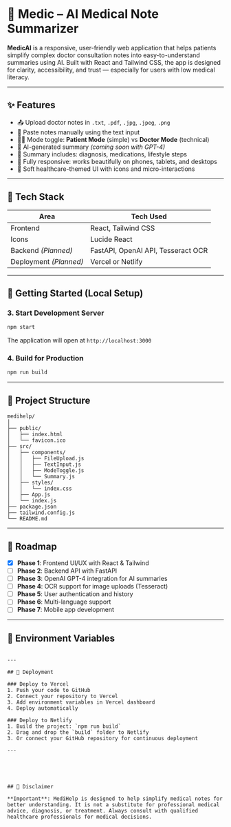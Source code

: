# 🏥 Medic – AI Medical Note Summarizer

**MedicAI** is a responsive, user-friendly web application that helps patients simplify complex doctor consultation notes into easy-to-understand summaries using AI. Built with React and Tailwind CSS, the app is designed for clarity, accessibility, and trust — especially for users with low medical literacy.

---


## ✨ Features

- 📤 Upload doctor notes in `.txt`, `.pdf`, `.jpg`, `.jpeg`, `.png`
- 📝 Paste notes manually using the text input
- 👨‍⚕️ Mode toggle: **Patient Mode** (simple) vs **Doctor Mode** (technical)
- 🤖 AI-generated summary *(coming soon with GPT-4)*
- 🧾 Summary includes: diagnosis, medications, lifestyle steps
- 📱 Fully responsive: works beautifully on phones, tablets, and desktops
- 🎨 Soft healthcare-themed UI with icons and micro-interactions

---

## 🧠 Tech Stack

| Area                   | Tech Used                      |
|------------------------|--------------------------------|
| Frontend               | React, Tailwind CSS            |
| Icons                  | Lucide React                   |
| Backend *(Planned)*    | FastAPI, OpenAI API, Tesseract OCR |
| Deployment *(Planned)* | Vercel or Netlify              |

---

## 🚀 Getting Started (Local Setup)



### 3. Start Development Server
```bash
npm start
```

The application will open at `http://localhost:3000`

### 4. Build for Production
```bash
npm run build
```

---

## 📁 Project Structure

```
medihelp/
│
├── public/
│   ├── index.html
│   └── favicon.ico
├── src/
│   ├── components/
│   │   ├── FileUpload.js
│   │   ├── TextInput.js
│   │   ├── ModeToggle.js
│   │   └── Summary.js
│   ├── styles/
│   │   └── index.css
│   ├── App.js
│   └── index.js
├── package.json
├── tailwind.config.js
└── README.md
```

---

## 🎯 Roadmap

- [x] **Phase 1**: Frontend UI/UX with React & Tailwind
- [ ] **Phase 2**: Backend API with FastAPI
- [ ] **Phase 3**: OpenAI GPT-4 integration for AI summaries
- [ ] **Phase 4**: OCR support for image uploads (Tesseract)
- [ ] **Phase 5**: User authentication and history
- [ ] **Phase 6**: Multi-language support
- [ ] **Phase 7**: Mobile app development

---

## 🔧 Environment Variables


```

---

## 🚀 Deployment

### Deploy to Vercel
1. Push your code to GitHub
2. Connect your repository to Vercel
3. Add environment variables in Vercel dashboard
4. Deploy automatically

### Deploy to Netlify
1. Build the project: `npm run build`
2. Drag and drop the `build` folder to Netlify
3. Or connect your GitHub repository for continuous deployment

---





## 🏥 Disclaimer

**Important**: MediHelp is designed to help simplify medical notes for better understanding. It is not a substitute for professional medical advice, diagnosis, or treatment. Always consult with qualified healthcare professionals for medical decisions.
